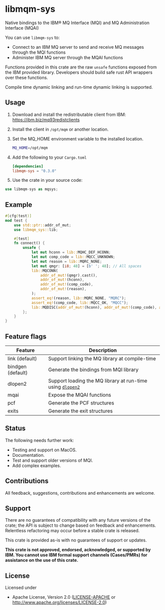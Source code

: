 libmqm-sys
==========

Native bindings to the IBM® MQ Interface (MQI) and MQ Administration Interface (MQAI)

You can use `libmqm-sys` to:

- Connect to an IBM MQ server to send and receive MQ messages through the MQI functions
- Administer IBM MQ server through the MQAI functions

Functions provided in this crate are the raw `unsafe` functions exposed from the
IBM provided library. Developers should build safe rust API wrappers over these functions.

Compile time dynamic linking and run-time dynamic linking is supported.

Usage
-----

1. Download and install the redistributable client from IBM:
  <https://ibm.biz/mq93redistclients>

2. Install the client in `/opt/mqm` or another location.

3. Set the MQ_HOME environment variable to the installed location.

    ```bash
    MQ_HOME=/opt/mqm
    ```

4. Add the following to your `Cargo.toml`

    ```toml
    [dependencies]
    libmqm-sys = "0.3.0"
    ```

5. Use the crate in your source code:

```rust
use libmqm-sys as mqsys;
```

Example
-------

```rust
#[cfg(test)]
mod test {
    use std::ptr::addr_of_mut;
    use libmqm_sys::lib;

    #[test]
    fn connect() {
        unsafe {
            let mut hconn = lib::MQHC_DEF_HCONN;
            let mut comp_code = lib::MQCC_UNKNOWN;
            let mut reason = lib::MQRC_NONE;
            let mut qmgr: [i8; 48] = [b' '; 48]; // All spaces
            lib::MQCONN(
                addr_of_mut!(qmgr).cast(),
                addr_of_mut!(hconn),
                addr_of_mut!(comp_code),
                addr_of_mut!(reason),
            );
            assert_eq!(reason, lib::MQRC_NONE, "MQRC");
            assert_eq!(comp_code, lib::MQCC_OK, "MQCC");
            lib::MQDISC(addr_of_mut!(hconn), addr_of_mut!(comp_code), addr_of_mut!(reason));
        };
    }
}
```

Feature flags
-------------

| Feature           | Description |
|-------------------|-------------|
| link (default)    | Support linking the MQ library at compile-time |
| bindgen (default) | Generate the bindings from MQI library |
| dlopen2           | Support loading the MQ library at run-time using [`dlopen2`](https://crates.io/crates/dlopen2) |
| mqai              | Expose the MQAI functions |
| pcf               | Generate the PCF structures |
| exits             | Generate the exit structures |

Status
------

The following needs further work:

- Testing and support on MacOS.
- Documentation.
- Test and support older versions of MQI.
- Add complex examples.

Contributions
-------------

All feedback, suggestions, contributions and enhancements are welcome.

Support
-------

There are no guarantees of compatibility with any future versions of the crate; the API
is subject to change based on feedback and enhancements. Relentless refactoring may occur
before a stable crate is released.

This crate is provided as-is with no guarantees of support or updates.

**This crate is not approved, endorsed, acknowledged, or supported by IBM. You cannot use
IBM formal support channels (Cases/PMRs) for assistance on the use of this crate.**

License
-------

Licensed under

- Apache License, Version 2.0
   ([LICENSE-APACHE](LICENSE-APACHE) or <http://www.apache.org/licenses/LICENSE-2.0>)
